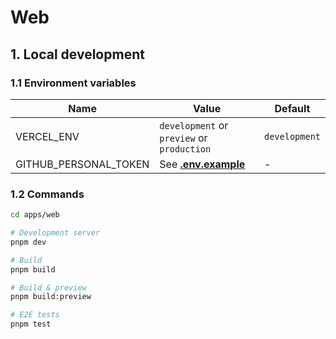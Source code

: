 # Web

## 1. Local development

### 1.1 Environment variables

| Name       | Value                                      | Default       |
| ---------- | ------------------------------------------ | ------------- |
| VERCEL_ENV | `development` or `preview` or `production` | `development` |
| GITHUB_PERSONAL_TOKEN | See [**.env.example**](./.env.example) | - |

### 1.2 Commands

```sh
cd apps/web

# Development server
pnpm dev

# Build
pnpm build

# Build & preview
pnpm build:preview

# E2E tests
pnpm test
```
